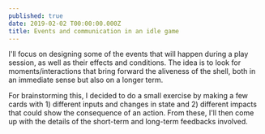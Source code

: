 ```yaml
---
published: true
date: 2019-02-02 T00:00:00.000Z
title: Events and communication in an idle game
--- 
```


I'll focus on designing some of the events that will happen during a play session, as well as their effects and conditions. The idea is to look for moments/interactions that bring forward the aliveness of the shell, both in an immediate sense but also on a longer term.

For brainstorming this, I decided to do a small exercise by making a few cards with 1) different inputs and changes in state and 2) different impacts that could show the consequence of an action. From these, I'll then come up with the details of the short-term and long-term feedbacks involved. 